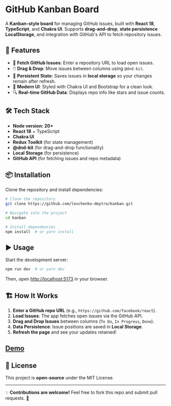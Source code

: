 # GitHub Kanban Board

A **Kanban-style board** for managing GitHub issues, built with **React 18**, **TypeScript**, and **Chakra UI**. Supports **drag-and-drop**, **state persistence LocalStorage**, and integration with GitHub's API to fetch repository issues.

## 🚀 Features

- 📌 **Fetch GitHub Issues**: Enter a repository URL to load open issues.
- 🖱️ **Drag & Drop**: Move issues between columns using `@dnd-kit`.
- 💾 **Persistent State**: Saves issues in **local storage** so your changes remain after refresh.
- 🎨 **Modern UI**: Styled with Chakra UI and Bootstrap for a clean look.
- 🔍 **Real-time GitHub Data**: Displays repo info like stars and issue counts.

## 🛠️ Tech Stack

- **Node version: 20+**
- **React 18** + TypeScript
- **Chakra UI**
- **Redux Toolkit** (for state management)
- **@dnd-kit** (for drag-and-drop functionality)
- **Local Storage** (for persistence)
- **GitHub API** (for fetching issues and repo metadata)

## 📦 Installation

Clone the repository and install dependencies:

```bash
# Clone the repository
git clone https://github.com/levchenko-dmytro/kanban.git

# Navigate into the project
cd kanban

# Install dependencies
npm install  # or yarn install
```

## ▶️ Usage

Start the development server:

```bash
npm run dev  # or yarn dev
```

Then, open [http://localhost:5173](http://localhost:5173) in your browser.

## 🏗️ How It Works

1. **Enter a GitHub repo URL** (e.g., `https://github.com/facebook/react`).
2. **Load Issues**: The app fetches open issues via the GitHub API.
3. **Drag and Drop Issues** between columns (`To Do`, `In Progress`, `Done`).
4. **Data Persistence**: Issue positions are saved in **Local Storage**.
5. **Refresh the page** and see your updates retained!

## [Demo](https://levchenko-dmytro.github.io/kanban/)

## 📄 License

This project is **open-source** under the MIT License.

---

💡 **Contributions are welcome!** Feel free to fork this repo and submit pull requests. 🚀

